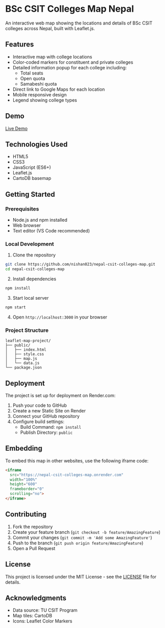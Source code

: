 # BSc CSIT Colleges Map Nepal

An interactive web map showing the locations and details of BSc CSIT colleges across Nepal, built with Leaflet.js.

## Features

- Interactive map with college locations
- Color-coded markers for constituent and private colleges
- Detailed information popup for each college including:
  - Total seats
  - Open quota
  - Samabeshi quota
- Direct link to Google Maps for each location
- Mobile responsive design
- Legend showing college types

## Demo

[Live Demo](https://nepal-csit-colleges-map.onrender.com)

## Technologies Used

- HTML5
- CSS3
- JavaScript (ES6+)
- Leaflet.js
- CartoDB basemap

## Getting Started

### Prerequisites

- Node.js and npm installed
- Web browser
- Text editor (VS Code recommended)

### Local Development

1. Clone the repository
```bash
git clone https://github.com/nishan023/nepal-csit-colleges-map.git
cd nepal-csit-colleges-map
```

2. Install dependencies
```bash
npm install
```

3. Start local server
```bash
npm start
```

4. Open `http://localhost:3000` in your browser

### Project Structure

```
leaflet-map-project/
├── public/
│   ├── index.html
│   ├── style.css
│   ├── map.js
│   └── data.js
└── package.json
```

## Deployment

The project is set up for deployment on Render.com:

1. Push your code to GitHub
2. Create a new Static Site on Render
3. Connect your GitHub repository
4. Configure build settings:
   - Build Command: `npm install`
   - Publish Directory: `public`

## Embedding

To embed this map in other websites, use the following iframe code:

```html
<iframe 
  src="https://nepal-csit-colleges-map.onrender.com" 
  width="100%" 
  height="600" 
  frameborder="0" 
  scrolling="no">
</iframe>
```

## Contributing

1. Fork the repository
2. Create your feature branch (`git checkout -b feature/AmazingFeature`)
3. Commit your changes (`git commit -m 'Add some AmazingFeature'`)
4. Push to the branch (`git push origin feature/AmazingFeature`)
5. Open a Pull Request

## License

This project is licensed under the MIT License - see the [LICENSE](LICENSE) file for details.

## Acknowledgments

- Data source: TU CSIT Program
- Map tiles: CartoDB
- Icons: Leaflet Color Markers